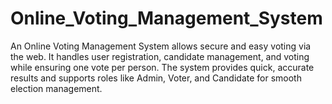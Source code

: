 # Online_Voting_Management_System
An Online Voting Management System allows secure and easy voting via the web. It handles user registration, candidate management, and voting while ensuring one vote per person. The system provides quick, accurate results and supports roles like Admin, Voter, and Candidate for smooth election management.
